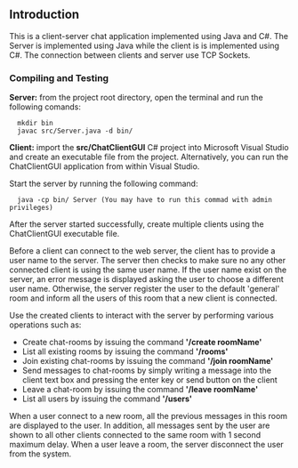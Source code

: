 ## Introduction
This is a client-server chat application implemented using Java and C#. The Server is implemented using Java while the client is is implemented using C#. The connection between clients and server use TCP Sockets.

### Compiling and Testing
**Server:** from the project root directory, open the terminal and run the following comands:
      
      mkdir bin
      javac src/Server.java -d bin/

**Client:** import the **src/ChatClientGUI** C# project into Microsoft Visual Studio and create an executable file from the project. Alternatively, you can run the ChatClientGUI application from within Visual Studio.

Start the server by running the following command:

      java -cp bin/ Server (You may have to run this commad with admin privileges)

After the server started successfully, create multiple clients using the ChatClientGUI executable file.

Before a client can connect to the web server, the client has to provide a user name to the server. The server then checks to make sure no any other connected client is using the  same user name. If the user name exist on the server, an error message  is displayed asking the user to choose a different user name. Otherwise, the server register the user to the default 'general' room and inform all the users of this room that a new client is connected. 

Use the created clients to interact with the server by performing various operations such as:

  * Create chat-rooms by issuing the command **'/create roomName'**
  * List all existing rooms by issuing the command **'/rooms'**
  * Join existing chat-rooms by issuing the command **'/join roomName'**
  * Send messages to chat-rooms by simply writing a message into the client text box and pressing the enter key or send button on the client
  * Leave a chat-room by issuing the command **'/leave roomName'**
  * List all users by issuing the command **'/users'**

When a user connect to a new room, all the previous messages in this room are displayed to the user. In addition, all messages sent by the user are shown to all other clients connected to the same room with 1 second maximum delay. When a user leave a room, the server disconnect the user from the system.
